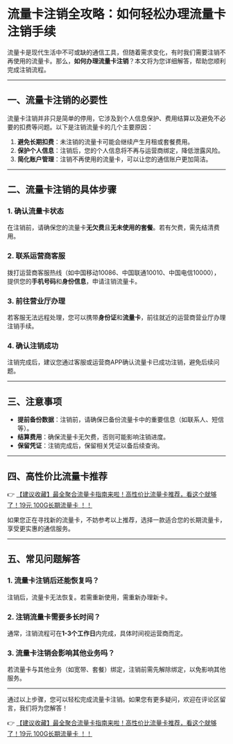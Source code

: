 # 流量卡注销全攻略：如何轻松办理流量卡注销手续

流量卡是现代生活中不可或缺的通信工具，但随着需求变化，有时我们需要注销不再使用的流量卡。那么，**如何办理流量卡注销**？本文将为您详细解答，帮助您顺利完成注销流程。

---

## 一、流量卡注销的必要性

流量卡注销并非只是简单的停用，它涉及到个人信息保护、费用结算以及避免不必要的扣费等问题。以下是注销流量卡的几个主要原因：

1. **避免长期扣费**：未注销的流量卡可能会继续产生月租或套餐费用。
2. **保护个人信息**：注销后，您的个人信息将不再与运营商绑定，降低泄露风险。
3. **简化账户管理**：注销不再使用的流量卡，可以让您的通信账户更加简洁。

---

## 二、流量卡注销的具体步骤

### 1. 确认流量卡状态
在注销前，请确保您的流量卡**无欠费**且**无未使用的套餐**。若有欠费，需先结清费用。

### 2. 联系运营商客服
拨打运营商客服热线（如中国移动10086、中国联通10010、中国电信10000），提供您的**手机号码**和**身份信息**，申请注销流量卡。

### 3. 前往营业厅办理
若客服无法远程处理，您可以携带**身份证**和**流量卡**，前往就近的运营商营业厅办理注销手续。

### 4. 确认注销成功
注销完成后，建议您通过客服或运营商APP确认流量卡已成功注销，避免后续问题。

---

## 三、注意事项

- **提前备份数据**：注销前，请确保已备份流量卡中的重要信息（如联系人、短信等）。
- **结算费用**：确保流量卡无欠费，否则可能影响注销进度。
- **保留凭证**：注销完成后，保留相关凭证以备后续查询。

---

## 四、高性价比流量卡推荐

👉 [【建议收藏】最全聚合流量卡指南来啦！高性价比流量卡推荐，看这个就够了！19元 100G长期流量卡 ！！](https://bit.ly/Liuliangka)

如果您正在寻找新的流量卡，不妨参考以上推荐，选择一款适合您的长期流量卡，享受更实惠的通信服务。

---

## 五、常见问题解答

### 1. 流量卡注销后还能恢复吗？
注销后，流量卡无法恢复。若需重新使用，需重新办理新卡。

### 2. 注销流量卡需要多长时间？
通常，注销流程可在**1-3个工作日**内完成，具体时间视运营商而定。

### 3. 流量卡注销会影响其他业务吗？
若流量卡与其他业务（如宽带、套餐）绑定，注销前需先解除绑定，以免影响其他服务。

---

通过以上步骤，您可以轻松完成流量卡注销。如果您有更多疑问，欢迎在评论区留言，我们将为您解答！

👉 [【建议收藏】最全聚合流量卡指南来啦！高性价比流量卡推荐，看这个就够了！19元 100G长期流量卡 ！！](https://bit.ly/Liuliangka)